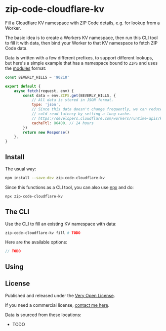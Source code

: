 # zip-code-cloudflare-kv

Fill a Cloudflare KV namespace with ZIP Code details, e.g. for lookup from a Worker.

The basic idea is to create a Workers KV namespace, then run this CLI tool to fill it with data, then bind your Worker to that KV namespace to fetch ZIP Code data.

Data is written with a few different prefixes, to support different lookups, but here's a simple example that has a namespace bound to `ZIPS` and uses the [modules](https://blog.cloudflare.com/workers-javascript-modules/) format:

```js
const BEVERLY_HILLS = '90210'

export default {
	async fetch(request, env) {
		const data = env.ZIPS.get(BEVERLY_HILLS, {
			// All data is stored in JSON format.
			type: 'json',
			// Since this data doesn't change frequently, we can reduce
			// cold read latency by setting a long cache.
			// https://developers.cloudflare.com/workers/runtime-apis/kv/#cache-ttl
			cacheTtl: 86400, // 24 hours
		})
		return new Response()
	},
}
```

## Install

The usual way:

```bash
npm install --save-dev zip-code-cloudflare-kv
```

Since this functions as a CLI tool, you can also use [npx](https://docs.npmjs.com/cli/v7/commands/npx) and do:

```bash
npx zip-code-cloudflare-kv
```

## The CLI

Use the CLI to fill an existing KV namespace with data:

```bash
zip-code-cloudflare-kv fill # TODO
```

Here are the available options:

```js
// TODO
```

## Using



## License

Published and released under the [Very Open License](http://veryopenlicense.com).

If you need a commercial license, [contact me here](https://davistobias.com/license?software=zip-code-cloudflare-kv).

Data is sourced from these locations:

- TODO

